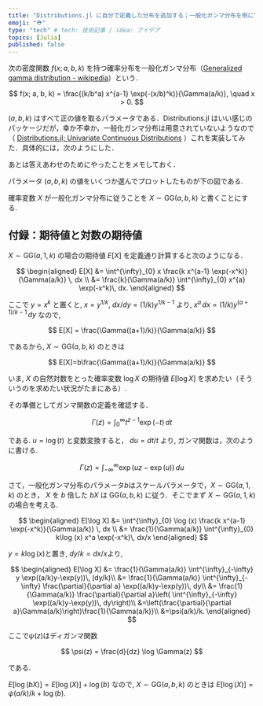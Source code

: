 ```yaml
---
title: "Distributions.jl に自分で定義した分布を追加する；一般化ガンマ分布を例に"
emoji: "⛑️"
type: "tech" # tech: 技術記事 / idea: アイデア
topics: [Julia]
published: false
---
```



次の密度関数 $f(x;a,b,k)$ を持つ確率分布を一般化ガンマ分布（[Generalized gamma distribution - wikipedia](https://en.wikipedia.org/wiki/Generalized_gamma_distribution)）という.

$$
f(x; a, b, k) = \frac{(k/b^a) x^{a-1} \exp(-(x/b)^k)}{\Gamma(a/k)}, \quad x > 0.
$$

$(a, b, k)$ はすべて正の値を取るパラメータである．Distributions.jl はいい感じのパッケージだが，幸か不幸か，一般化ガンマ分布は用意されていないようなので （ [Distributions.jl; Univariate Continuous Distributions](https://juliastats.org/Distributions.jl/stable/univariate/#Continuous-Distributions) ）これを実装してみた．具体的には，次のようにした．

あとは答えあわせのためにやったことをメモしておく．

パラメータ $(a, b, k)$ の値をいくつか選んでプロットしたものが下の図である.

確率変数 $X$ が一般化ガンマ分布に従うことを $X \sim \mathrm{GG}(a, b, k)$ と書くことにする.

## 付録：期待値と対数の期待値

$X \sim \mathrm{GG}(a, 1, k)$ の場合の期待値 $E[X]$ を定義通り計算すると次のようになる．

$$
\begin{aligned}
E[X] &= \int^{\infty}_{0} x \frac{k x^{a-1} \exp(-x^k)}{\Gamma(a/k)} \, dx \\
 &= \frac{k}{\Gamma(a/k)} \int^{\infty}_{0} x^{a} \exp(-x^k)\, dx.
\end{aligned}
$$

ここで $y=x^k$ と置くと, $x=y^{1/k}$, $dx/dy = (1/k)y^{1/k-1}$ より, $x^{a}\,dx=(1/k)y^{(a+1)/k-1} \, dy$ なので,

$$
E[X] = \frac{\Gamma((a+1)/k)}{\Gamma(a/k)}
$$

であるから, $X \sim \mathrm{GG}(a, b, k)$ のときは 

$$
E[X]=b\frac{\Gamma((a+1)/k)}{\Gamma(a/k)}
$$

いま, $X$ の自然対数をとった確率変数 $\log X$ の期待値 $E[\log X]$ を求めたい（そういうのを求めたい状況がたまにある）.

その準備としてガンマ関数の定義を確認する．

$$
\Gamma(z) = \int^{\infty}_{0} t^{z-1}\exp(-t) \, dt
$$

である. $u = \log(t)$ と変数変換すると， $du = dt/t$ より, ガンマ関数は，次のように書ける.

$$
\Gamma(z) = \int^{\infty}_{-\infty} \exp(uz-\exp(u)) \, du
$$

さて，一般化ガンマ分布のパラメータ$b$はスケールパラメータで，$X \sim \mathrm{GG}(a, 1, k)$ のとき， $X$ を $b$ 倍した $bX$ は $\mathrm{GG}(a, b, k)$ に従う．そこでまず $X \sim \mathrm{GG}(a, 1, k)$ の場合を考える.

$$
\begin{aligned}
E[\log X] &= \int^{\infty}_{0} \log (x) \frac{k x^{a-1} \exp(-x^k)}{\Gamma(a/k)} \, dx \\
 &= \frac{1}{\Gamma(a/k)} \int^{\infty}_{0} k\log (x) x^a \exp(-x^k)\, dx/x
\end{aligned}
$$

$y=k\log (x)$と置き, $dy/k=dx/x$より,

$$
\begin{aligned}
E[\log X] &= \frac{1}{\Gamma(a/k)} \int^{\infty}_{-\infty} y \exp((a/k)y-\exp(y))\, (dy/k)\\
&= \frac{1}{\Gamma(a/k)} \int^{\infty}_{-\infty} \frac{\partial}{\partial a} \exp((a/k)y-\exp(y))\, dy\\
&= \frac{1}{\Gamma(a/k)} \frac{\partial}{\partial a}\left( \int^{\infty}_{-\infty} \exp((a/k)y-\exp(y))\, dy\right)\\
&=\left(\frac{\partial}{\partial a}\Gamma(a/k)\right)\frac{1}{\Gamma(a/k)}\\
&=\psi(a/k)/k.
\end{aligned}
$$

ここで$\psi(z)$はディガンマ関数 


$$
\psi(z) = \frac{d}{dz} \log \Gamma(z)
$$

である.

$E[\log(bX)]=E[\log(X)]+\log(b)$ なので, $X \sim \mathrm{GG}(a, b, k)$ のときは $E[\log(X)]=\psi(a/k)/k+\log(b)$.

